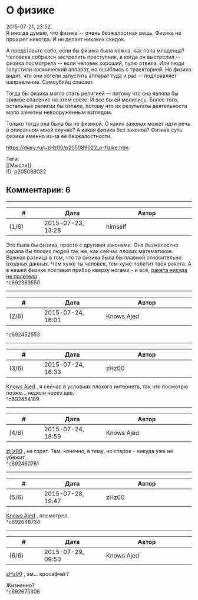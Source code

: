 О физике
========

  
2015-07-21, 23:52  
 Я иногда думаю, что физика -- очень безжалостная вещь. Физика не прощает никогда. И не делает никаких скидок.   
   
 А представьте себе, если бы физика была нежна, как попа младенца? Человека собрался застрелить преступник, а когда он выстрелил -- физика посмотрела -- если человек хороший, пулю отвела. Или люди запустили космический аппарат, но ошиблись с траекторией. Но физика видит, что они хотели запустить аппарат туда и раз -- подправляет направление. Самоубийц спасает.   
   
 Тогда бы физика могла стать религией -- потому что она являла бы зримое спасение на этом свете. И все бы ей молились. Более того, остальные религии бы отпали, потому что их результаты деятельности мало заметны невооружённым взглядом.   
   
 Только тогда она была бы не физикой. О каких законах может идти речь в описанном мной случае? А какая физика без законов? Физика суть физика именно из-за её безжалостности.   
  
<https://diary.ru/~zHz00/p205089022_o-fizike.htm>  
  
Теги:  
[[Мысли]]  
ID: p205089022  


Комментарии: 6
--------------

  


---



|         #         |              Дата              |                     Автор                     |           ID           |
| --- | --- | --- | --- |
| (1/6) | 2015-07-23, 13:28 | himself | c692389550 |

  
 Это была бы физика, просто с другими законами. Она безжалостно карала бы плохих людей так же, как сейчас плохих математиков.   
 Важная разница в том, что та физика была бы плавной относительно входных данных. Чем хуже ты человек, тем хуже полетит твоя ракета. А в нашей физике поставил прибор кверху ногами - и всё,  [ракета никуда не полетела](https://www.youtube.com/watch?v=Zl12dXYcUTo)  .   
 ^c692389550

---



|         #         |              Дата              |                     Автор                     |           ID           |
| --- | --- | --- | --- |
| (2/6) | 2015-07-24, 16:01 | Knows Ajed | c692452553 |

  
     
 ^c692452553

---



|         #         |              Дата              |                     Автор                     |           ID           |
| --- | --- | --- | --- |
| (3/6) | 2015-07-24, 16:33 | zHz00 | c692454189 |

  
  [Knows Ajed](http://Who-Knows-Ajed.diary.ru "Who Knows Ajed?")  , я сейчас в условиях плохого интернета, так что посмотрю позже... недели через две.   
 ^c692454189

---



|         #         |              Дата              |                     Автор                     |           ID           |
| --- | --- | --- | --- |
| (4/6) | 2015-07-24, 18:59 | Knows Ajed | c692460761 |

  
  [zHz00](https://zHz00.diary.ru "Untitled")  , не горит. Там, конечно, в тему, но старое - никуда уже не убежит.   
 ^c692460761

---



|         #         |              Дата              |                     Автор                     |           ID           |
| --- | --- | --- | --- |
| (5/6) | 2015-07-28, 19:47 | zHz00 | c692648734 |

  
  [Knows Ajed](http://Who-Knows-Ajed.diary.ru "Who Knows Ajed?")  , посмотрел.   
 ^c692648734

---



|         #         |              Дата              |                     Автор                     |           ID           |
| --- | --- | --- | --- |
| (6/6) | 2015-07-29, 09:50 | Knows Ajed | c692675306 |

  
  [zHz00](https://zHz00.diary.ru "Untitled")  , эм... кросафчег?   
   
 Жизненно?   
 ^c692675306